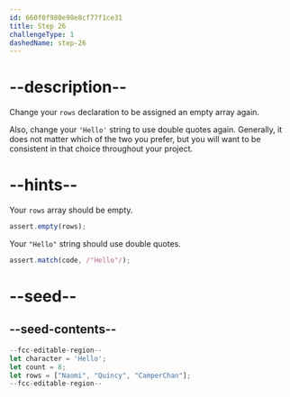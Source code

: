 ```yaml
---
id: 660f0f980e98e8cf77f1ce31
title: Step 26
challengeType: 1
dashedName: step-26
---
```


# --description--

Change your `rows` declaration to be assigned an empty array again.

Also, change your `'Hello'` string to use double quotes again. Generally, it does not matter which of the two you prefer, but you will want to be consistent in that choice throughout your project.

# --hints--

Your `rows` array should be empty.

```js
assert.empty(rows);
```

Your `"Hello"` string should use double quotes.

```js
assert.match(code, /"Hello"/);
```

# --seed--

## --seed-contents--

```js
--fcc-editable-region--
let character = 'Hello';
let count = 8;
let rows = ["Naomi", "Quincy", "CamperChan"];
--fcc-editable-region--
```
